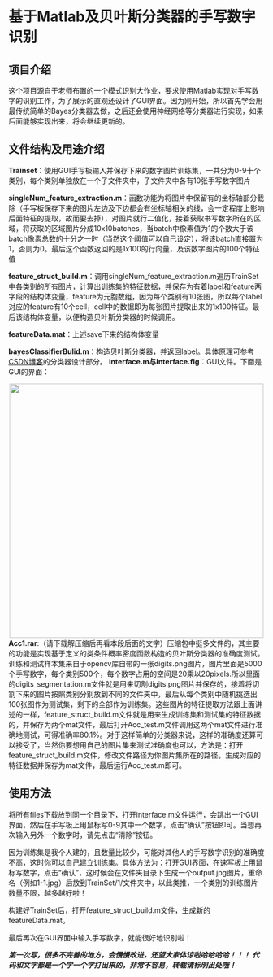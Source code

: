 # 基于Matlab及贝叶斯分类器的手写数字识别
## 项目介绍
这个项目源自于老师布置的一个模式识别大作业，要求使用Matlab实现对手写数字的识别工作，为了展示的直观还设计了GUI界面。因为刚开始，所以首先学会用最传统简单的Bayes分类器去做，之后还会使用神经网络等分类器进行实现，如果后面能够实现出来，将会继续更新的。
## 文件结构及用途介绍  
**Trainset**：使用GUI手写板输入并保存下来的数字图片训练集，一共分为0-9十个类别，每个类别单独放在一个子文件夹中，子文件夹中各有10张手写数字图片

**singleNum_feature_extraction.m**：函数功能为将图片中保留有的坐标轴部分截除（手写板保存下来的图片左边及下边都会有坐标轴相关的线，会一定程度上影响后面特征的提取，故而要去掉），对图片就行二值化，接着获取书写数字所在的区域，将获取的区域图片分成10x10batches，当batch中像素值为1的个数大于该batch像素总数的十分之一时（当然这个阈值可以自己设定），将该batch直接置为1，否则为0。最后这个函数返回的是1x100的行向量，及该数字图片的100个特征值

**feature_struct_build.m**：调用singleNum_feature_extraction.m遍历TrainSet中各类别的所有图片，计算出训练集的特征数据，并保存为有着label和feature两字段的结构体变量，feature为元胞数组，因为每个类别有10张图，所以每个label对应的feature有10个cell，cell中的数据即为每张图片提取出来的1x100特征。最后该结构体变量，以便构造贝叶斯分类器的时候调用。  
  
**featureData.mat**：上述save下来的结构体变量

**bayesClassifierBulid.m**：构造贝叶斯分类器，并返回label。具体原理可参考[CSDN博客](https://blog.csdn.net/weixin_39758398/article/details/86597147)的分类器设计部分。
**interface.m与interface.fig**：GUI文件。下面是GUI的界面：<div align=center><img width="500" height="500" src="https://github.com/GYee/Matlab-HandWriting_Number_Recognition/raw/master/GUI界面.png"/></div>
**Acc1.rar**:（请下载解压缩后再看本段后面的文字）压缩包中挺多文件的，其主要的功能是实现基于定义的类条件概率密度函数构造的贝叶斯分类器的准确度测试。训练和测试样本集来自于opencv库自带的一张digits.png图片，图片里面是5000个手写数字，每个类别500个，每个数字占用的空间是20乘以20pixels.所以里面的digits_segmentation.m文件就是用来切割digits.png图片并保存的，接着将切割下来的图片按照类别分别放到不同的文件夹中，最后从每个类别中随机挑选出100张图作为测试集，剩下的全部作为训练集。这些图片的特征提取方法跟上面讲述的一样，feature_struct_build.m文件就是用来生成训练集和测试集的特征数据的，并保存为两个mat文件，最后打开Acc_test.m文件调用这两个mat文件进行准确地测试，可得准确率80.1%。对于这样简单的分类器来说，这样的准确度还算可以接受了，当然你要想用自己的图片集来测试准确度也可以，方法是：打开feature_struct_build.m文件，修改文件路径为你图片集所在的路径，生成对应的特征数据并保存为mat文件，最后运行Acc_test.m即可。
## 使用方法
将所有files下载放到同一个目录下，打开interface.m文件运行，会跳出一个GUI界面，然后在手写板上用鼠标写0-9其中一个数字，点击“确认”按钮即可。当想再次输入另外一个数字时，请先点击“清除”按钮。

因为训练集是我个人建的，且数量比较少，可能对其他人的手写数字识别的准确度不高，这时你可以自己建立训练集。具体方法为：打开GUI界面，在速写板上用鼠标写数字，点击“确认”，这时候会在文件夹目录下生成一个output.jpg图片，重命名（例如1-1.jpg）后放到TrainSet/1/文件夹中，以此类推，一个类别的训练图片数量不限，越多越好啦！

构建好TrainSet后，打开feature_struct_build.m文件，生成新的featureData.mat。

最后再次在GUI界面中输入手写数字，就能很好地识别啦！

***第一次写，很多不完善的地方，会慢慢改进，还望大家体谅啦哈哈哈哈！！！***
***代码和文字都是一个字一个字打出来的，非常不容易，转载请标明出处哦！***

